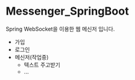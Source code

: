 # Messenger_SpringBoot

Spring WebSocket을 이용한 웹 메신저 입니다.
  
* 가입
* 로그인
* 메신저(작업중)
  - 텍스트 주고받기
  - ...
